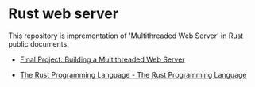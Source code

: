 # Rust web server

This repository is imprementation of 'Multithreaded Web Server' in Rust public documents.

- [Final Project: Building a Multithreaded Web Server](https://doc.rust-lang.org/book/ch20-00-final-project-a-web-server.html#final-project-building-a-multithreaded-web-server)


- [The Rust Programming Language \- The Rust Programming Language](https://doc.rust-lang.org/book/title-page.html)
